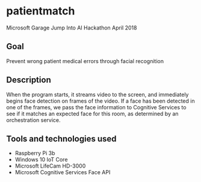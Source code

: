 # patientmatch

Microsoft Garage Jump Into AI Hackathon April 2018

## Goal
Prevent wrong patient medical errors through facial recognition

## Description
When the program starts, it streams video to the screen, and immediately begins face detection on frames of the video. If a face has been detected in one of the frames, we pass the face information to Cognitive Services to see if it matches an expected face for this room, as determined by an orchestration service.

## Tools and technologies used
* Raspberry Pi 3b
* Windows 10 IoT Core
* Microsoft LifeCam HD-3000
* Microsoft Cognitive Services Face API